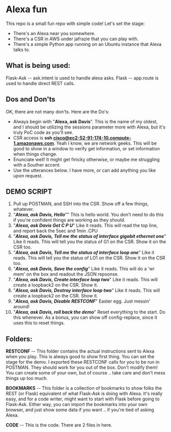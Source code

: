 # Alexa fun

This repo is a small fun repo with simple code! Let's set the stage:
* There's an Alexa near you somewhere.
* There's a CSR in AWS under jafrazie that you can play with.
* There's a simple Python app running on an Ubuntu instance that Alexa talks to.

## What is being used:
Flask-Ask -- ask.intent is used to handle alexa asks.
Flask -- app.route is used to handle direct REST calls.

## Dos and Don'ts
OK, there are not many don'ts. Here are the Do's:
* Always begin with "**Alexa, ask Davis**".
This is the name of my oldest, and I should be utilizing the sessions parameter
more with Alexa, but it's truly PoC code as you'll see.
* CSR access is **ssh cisco@ec2-52-91-174-10.compute-1.amazonaws.com**.
Yeah I know, we are network geeks. This will be good to show in a window to
verify get information, or set information when things change.
* Enunciate well! It might get finicky otherwise, or maybe me struggling with a
Souther accent.
* Use the utterances below. I have more, or can add anything you like upon
request.

## DEMO SCRIPT
1. Pull up POSTMAN, and SSH into the CSR.
Show off a few things, whatever.
2. "***Alexa, ask Davis, Hello***""
This is hello world. You don't need to do this if you're confident things are
working as they should.
3. "***Alexa, ask Davis Get C P U***"
Like it reads. This will read the top line, and report back the 5sec and 1min
.CPU
4. "***Alexa, ask Davis, Tell me the status of interface gigabit ethernet one***"
Like it reads. This will tell you the status of G1 on the CSR. Show it on the
CSR too.
5. "***Alexa, ask Davis, Tell me the status of interface loop one***"
Like it reads. This will tell you the status of LO1 on the CSR. Show it on the
CSR too.
6. "***Alexa, ask Davis, Save the config***"
Like it reads. This will do a 'wr mem' on the box and readout the JSON repsonse.
7. "***Alexa, ask Davis, Create interface loop two***"
Like it reads. This will create a loopback2 on the CSR. Show it.
7. "***Alexa, ask Davis, Destroy interface loop two***"
Like it reads. This will create a loopback2 on the CSR. Show it.
8. "***Alexa, ask Davis, Disable RESTCONF***"
Easter egg. Just messin' around!
9. "***Alexa, ask Davis, roll back the demo***"
Reset everything to the start. Do this whenever. As a bonus, you can show off
config-replace, since it uses this to reset things.

## Folders:
**RESTCONF** -- This folder contains the actual instructions sent to Alexa when you
play. This is always good to show first thing. You can set the stage for the
demo. I exported these RESTCONF calls for you to be run in POSTMAN. They should
work for you out of the box. Don't modify them! You can create some of your own,
but of course .. take care and don't mess things up too much.

**BOOKMARKS** -- This folder is a collection of bookmarks to show folks the REST (or
Flask) equivalent of what Flask-Ask is doing with Alexa. It's really easy, and
for a code writer, might want to start with Flask before going to Flask-Ask.
Either way, you can import the bookmarks into your own browser, and just show
some data if you want .. if you're tied of asking Alexa.

**CODE** -- This is the code. There are 2 files in here.
